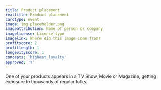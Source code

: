 ```yaml
---
title: Product placement
realtitle: Product placement
cardtype: event
image: img-placeholder.png
imageattribution: Name of person or company
imagelicense: License type
imagelink: Where did this image come from?
profitscore: 2
profitlength: 1
longevityscore: 1
concepts: 'highest_loyalty'
approved: 'Y'
---
```


One of your products appears in a TV Show, Movie or Magazine, getting exposure to thousands of regular folks.
